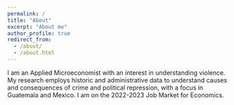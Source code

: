 ```yaml
---
permalink: /
title: "About"
excerpt: "About me"
author_profile: true
redirect_from: 
  - /about/
  - /about.html
---
```


I am an Applied Microeconomist with an interest in understanding violence. My research employs historic and administrative data to understand causes and consequences of crime and political repression, with a focus in Guatemala and Mexico. I am on the 2022-2023 Job Market for Economics. 

<!--Here is my [CV.](Gustavo.pdf)<-->

<!-- <a href="galbuquerque.github.io/files/Gustavo.pdf" target="_blank">PDF.</a> -->


